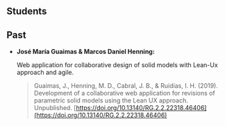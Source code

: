 ## Students
    

## Past

- **José María Guaimas & Marcos Daniel Henning:**

    Web application for collaborative design of solid models with
    Lean-Ux approach and agile.

    > Guaimas, J., Henning, M. D., Cabral, J. B., & Ruidías, I. H. (2019). Development of a collaborative web application for
    > revisions of parametric solid models using the Lean UX approach. Unpublished.
    > [https://doi.org/10.13140/RG.2.2.22318.46406](https://doi.org/10.13140/RG.2.2.22318.46406)
